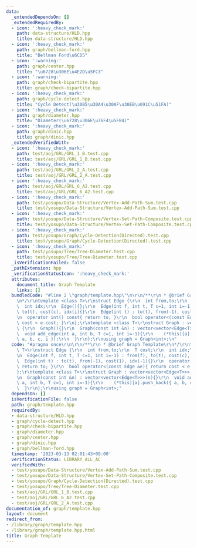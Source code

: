 ```yaml
---
data:
  _extendedDependsOn: []
  _extendedRequiredBy:
  - icon: ':heavy_check_mark:'
    path: data-structure/HLD.hpp
    title: data-structure/HLD.hpp
  - icon: ':heavy_check_mark:'
    path: graph/bellman-ford.hpp
    title: "Bellman Ford\u6CD5"
  - icon: ':warning:'
    path: graph/center.hpp
    title: "\u6728\u306E\u4E2D\u5FC3"
  - icon: ':warning:'
    path: graph/check-bipartite.hpp
    title: graph/check-bipartite.hpp
  - icon: ':heavy_check_mark:'
    path: graph/cycle-detect.hpp
    title: "Cycle Detect(\u30B5\u30A4\u30AF\u30EB\u691C\u51FA)"
  - icon: ':heavy_check_mark:'
    path: graph/diameter.hpp
    title: "Diameter(\u6728\u306E\u76F4\u5F84)"
  - icon: ':heavy_check_mark:'
    path: graph/dinic.hpp
    title: graph/dinic.hpp
  _extendedVerifiedWith:
  - icon: ':heavy_check_mark:'
    path: test/aoj/GRL/GRL_1_B.test.cpp
    title: test/aoj/GRL/GRL_1_B.test.cpp
  - icon: ':heavy_check_mark:'
    path: test/aoj/GRL/GRL_2_A.test.cpp
    title: test/aoj/GRL/GRL_2_A.test.cpp
  - icon: ':heavy_check_mark:'
    path: test/aoj/GRL/GRL_6_A2.test.cpp
    title: test/aoj/GRL/GRL_6_A2.test.cpp
  - icon: ':heavy_check_mark:'
    path: test/yosupo/Data-Structure/Vertex-Add-Path-Sum.test.cpp
    title: test/yosupo/Data-Structure/Vertex-Add-Path-Sum.test.cpp
  - icon: ':heavy_check_mark:'
    path: test/yosupo/Data-Structure/Vertex-Set-Path-Composite.test.cpp
    title: test/yosupo/Data-Structure/Vertex-Set-Path-Composite.test.cpp
  - icon: ':heavy_check_mark:'
    path: test/yosupo/Graph/Cycle-Detection(Directed).test.cpp
    title: test/yosupo/Graph/Cycle-Detection(Directed).test.cpp
  - icon: ':heavy_check_mark:'
    path: test/yosupo/Tree/Tree-Diameter.test.cpp
    title: test/yosupo/Tree/Tree-Diameter.test.cpp
  _isVerificationFailed: false
  _pathExtension: hpp
  _verificationStatusIcon: ':heavy_check_mark:'
  attributes:
    document_title: Graph Template
    links: []
  bundledCode: "#line 2 \"graph/template.hpp\"\n\r\n/**\r\n * @brief Graph Template\r\
    \n*/\r\ntemplate <class T>\r\nstruct Edge {\r\n  int from,to;\r\n  T cost;\r\n\
    \  int idx;\r\n  Edge(){};\r\n  Edge(int f, int t, T c=1, int i=-1) : from(f),\
    \ to(t), cost(c), idx(i){}\r\n  Edge(int t) : to(t), from(-1), cost(1), idx(-1){}\r\
    \n  operator int() const{ return to; }\r\n  bool operator<(const Edge &e){ return\
    \ cost < e.cost; }\r\n};\r\ntemplate <class T>\r\nstruct Graph : vector<vector<Edge<T>>>\
    \ {\r\n  Graph(){}\r\n  Graph(const int &n) : vector<vector<Edge<T>>>(n){}\r\n\
    \  void add_edge(int a, int b, T c=1, int i=-1){\r\n    (*this)[a].push_back({\
    \ a, b, c, i });\r\n  }\r\n};\r\nusing graph = Graph<int>;\n"
  code: "#pragma once\r\n\r\n/**\r\n * @brief Graph Template\r\n*/\r\ntemplate <class\
    \ T>\r\nstruct Edge {\r\n  int from,to;\r\n  T cost;\r\n  int idx;\r\n  Edge(){};\r\
    \n  Edge(int f, int t, T c=1, int i=-1) : from(f), to(t), cost(c), idx(i){}\r\n\
    \  Edge(int t) : to(t), from(-1), cost(1), idx(-1){}\r\n  operator int() const{\
    \ return to; }\r\n  bool operator<(const Edge &e){ return cost < e.cost; }\r\n\
    };\r\ntemplate <class T>\r\nstruct Graph : vector<vector<Edge<T>>> {\r\n  Graph(){}\r\
    \n  Graph(const int &n) : vector<vector<Edge<T>>>(n){}\r\n  void add_edge(int\
    \ a, int b, T c=1, int i=-1){\r\n    (*this)[a].push_back({ a, b, c, i });\r\n\
    \  }\r\n};\r\nusing graph = Graph<int>;"
  dependsOn: []
  isVerificationFile: false
  path: graph/template.hpp
  requiredBy:
  - data-structure/HLD.hpp
  - graph/cycle-detect.hpp
  - graph/check-bipartite.hpp
  - graph/diameter.hpp
  - graph/center.hpp
  - graph/dinic.hpp
  - graph/bellman-ford.hpp
  timestamp: '2023-03-13 02:01:43+09:00'
  verificationStatus: LIBRARY_ALL_AC
  verifiedWith:
  - test/yosupo/Data-Structure/Vertex-Add-Path-Sum.test.cpp
  - test/yosupo/Data-Structure/Vertex-Set-Path-Composite.test.cpp
  - test/yosupo/Graph/Cycle-Detection(Directed).test.cpp
  - test/yosupo/Tree/Tree-Diameter.test.cpp
  - test/aoj/GRL/GRL_1_B.test.cpp
  - test/aoj/GRL/GRL_6_A2.test.cpp
  - test/aoj/GRL/GRL_2_A.test.cpp
documentation_of: graph/template.hpp
layout: document
redirect_from:
- /library/graph/template.hpp
- /library/graph/template.hpp.html
title: Graph Template
---
```

